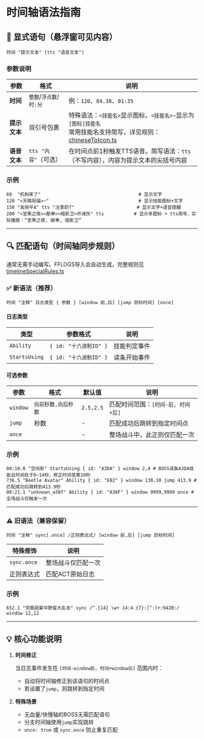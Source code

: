 # 时间轴语法指南

## 📝 显式语句（悬浮窗可见内容）

```text
时间 "提示文本" [tts "语音文本"]
```

### 参数说明

| 参数       | 格式                  | 说明                                                                 |
|------------|-----------------------|----------------------------------------------------------------------|
| **时间**   | `整数`/`浮点数`/`时:分` | 例：`120`、`84.38`、`01:35`                                         |
| **提示文本** | 双引号包裹            | 特殊语法：`<技能名>`显示图标，`<技能名>~`显示为`[图标]技能名`<br>常用技能名支持简写，详见规则：[chineseToIcon.ts](https://github.com/Souma-Sumire/ff14-overlay-vue/blob/main/src/utils/chineseToIcon.ts)       |
| **语音文本**| `tts "内容"`（可选）   | 在时间点前1秒触发TTS语音。简写语法：`tts`（不写内容），内容为提示文本的尖括号内容 |

### 示例

```text
60  "机制来了"                                    # 显示文字
120 "<天赐祝福>~"                                 # 显示技能图标+文字
150 "高频平A" tts "注意奶T"                       # 显示文字+语音提醒
200 "<至黑之夜><献奉><暗影卫>开减伤" tts           # 显示多图标 + tts简写，实际播报：“至黑之夜, 献奉, 暗影卫”
```

---

## 🔍 匹配语句（时间轴同步规则）

通常无需手动编写。FFLOGS导入会自动生成，完整规则见 [timelineSpecialRules.ts](https://github.com/Souma-Sumire/ff14-overlay-vue/blob/main/src/services/timelineSpecialRules.ts)

### ✅ 新语法（推荐）

```text
时间 "注释" 日志类型 { 参数 } [window 前,后] [jump 目标时间] [once]
```

#### 日志类型

| 类型          | 参数格式                    | 说明                          |
|---------------|----------------------------|-----------------------------|
| `Ability`     | `{ id: "十六进制ID" }`      | 技能判定事件                 |
| `StartsUsing` | `{ id: "十六进制ID" }`      | 读条开始事件                 |

#### 可选参数

| 参数         | 格式              | 默认值    | 说明                                |
|--------------|-------------------|----------|-----------------------------------|
| `window`     | `向前秒数,向后秒数` | `2.5,2.5` | 匹配时间范围：`[时间-前, 时间+后]` |
| `jump`       | 秒数              | -        | 匹配成功后跳转到指定时间点         |
| `once`       |                   | -        | 整场战斗中，此正则仅匹配一次        |

### 示例

```text
00:10.0 "空间斩" StartsUsing { id: "A3DA" } window 2,4 # BOSS读条A3DA技能且时间处于8~14秒，修正时间至第10秒
736.5 "Beetle Avatar" Ability { id: "E82" } window 130,10 jump 413.9 # 匹配成功后跳转到413.9秒
00:21.1 "unknown_a38f" Ability { id: "A38F" } window 9999,9999 once # 全场战斗仅触发一次
```

---

### ⚠️ 旧语法（兼容保留）

```text
时间 "注释" sync[.once] /正则表达式/ [window 前,后] [jump 目标时间]
```

| 特殊修饰       | 说明                     |
|----------------|------------------------|
| `sync.once`    | 整场战斗仅匹配一次       |
| 正则表达式     | 匹配ACT原始日志          |

### 示例

```text
652.1 "究极超豪华野蛮大乱击" sync /^.{14} \w+ 14:4.{7}:[^:]+:942B:/ window 12,12
```

---

## 💡 核心功能说明

1. **时间修正**

   当日志事件发生在 `[时间-window前, 时间+window后]` 范围内时：
   - 自动将时间轴修正到该语句的时间点
   - 若设置了`jump`，则跳转到指定时间

2. **特殊场景**
   - 无血量/快慢轴的BOSS无需匹配语句
   - 分支时间轴使用`jump`实现跳转
   - `once: true` 或 `sync.once` 防止重复匹配
